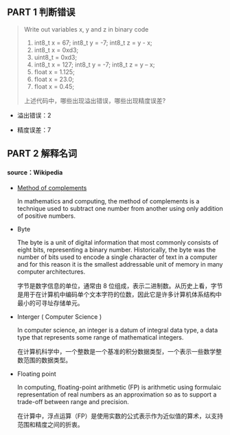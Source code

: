 ## **PART 1 判断错误**

>Write out variables x, y and z in binary code
>1) int8_t x = 67; int8_t y = -7; int8_t z = y - x;
>2) int8_t x = 0xd3;
>3) uint8_t = 0xd3;
>4) int8_t x = 127; int8_t y = -7; int8_t z = y – x;
>5) float x = 1.125;
>6) float x = 23.0;
>7) float x = 0.45;
>
>上述代码中，哪些出现溢出错误，哪些出现精度误差?

* 溢出错误：2

* 精度误差：7


## **PART 2 解释名词**

#### source：Wikipedia
* [Method of complements](https://en.wikipedia.org/wiki/Method_of_complements)

    In mathematics and computing, the method of complements is a technique used to subtract one number from another using only addition of positive numbers.


* Byte

    The byte is a unit of digital information that most commonly consists of eight bits, representing a binary number.  Historically, the byte was the number of bits used to encode a single character of text in a computer and for this reason it is the smallest addressable unit of memory in many computer architectures.
    
    字节是数字信息的单位，通常由 8 位组成，表示二进制数。从历史上看，字节是用于在计算机中编码单个文本字符的位数，因此它是许多计算机体系结构中最小的可寻址存储单元。

* Interger ( Computer Science )

    In computer science, an integer is a datum of integral data type, a data type that represents some range of mathematical integers.  

     在计算机科学中，一个整数是一个基准的积分数据类型，一个表示一些数学整数范围的数据类型。

* Floating point

    In computing, floating-point arithmetic (FP) is arithmetic using formulaic representation of real numbers as an approximation so as to support a trade-off between range and precision. 

    在计算中，浮点运算（FP）是使用实数的公式表示作为近似值的算术，以支持范围和精度之间的折衷。

